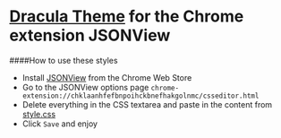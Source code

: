 # [Dracula Theme](https://github.com/zenorocha/dracula-theme) for the Chrome extension JSONView

####How to use these styles
- Install [JSONView](https://chrome.google.com/webstore/detail/jsonview/chklaanhfefbnpoihckbnefhakgolnmc) from the Chrome Web Store
- Go to the JSONView options page `chrome-extension://chklaanhfefbnpoihckbnefhakgolnmc/csseditor.html`
- Delete everything in the CSS textarea and paste in the content from [style.css](https://raw.githubusercontent.com/braden337/dracula-theme-JSONView/master/style.css)
- Click `Save` and enjoy
